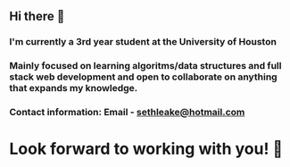 ## Hi there 👋
### I'm currently a 3rd year student at the University of Houston
### Mainly focused on learning algoritms/data structures and full stack web development and open to collaborate on anything that expands my knowledge.
### Contact information: Email - sethleake@hotmail.com
# Look forward to working with you! :confetti_ball:

<!--
**smleake/smleake** is a ✨ _special_ ✨ repository because its `README.md` (this file) appears on your GitHub profile.

Here are some ideas to get you started:

- 🔭 I’m currently working on ...
- 🌱 I’m currently learning ...
- 👯 I’m looking to collaborate on ...
- 🤔 I’m looking for help with ...
- 💬 Ask me about ...
- 📫 How to reach me: ...
- 😄 Pronouns: ...
- ⚡ Fun fact: ...
-->
